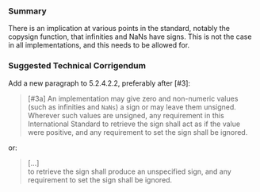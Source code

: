 ### Summary

There is an implication at various points in the standard, notably the copysign
function, that infinities and NaNs have signs. This is not the case in all
implementations, and this needs to be allowed for.

### Suggested Technical Corrigendum

Add a new paragraph to 5.2.4.2.2, preferably after \[#3]:

> \[#3a] An implementation may give zero and non-numeric values (such as
> infinities and `NaNs`) a sign or may leave them unsigned. Wherever such values
> are unsigned, any requirement in this International Standard to retrieve the
> sign shall act as if the value were positive, and any requirement to set the
> sign shall be ignored.

or:

> \[...]  
> to retrieve the sign shall produce an unspecified sign, and any requirement to
> set the sign shall be ignored.
